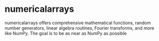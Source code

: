 # numericalarrays
numericalarrays offers comprehensive mathematical functions, random number generators, linear algebra routines, Fourier transforms, and more like NumPy. The goal is to be as near as NumPy as possible
